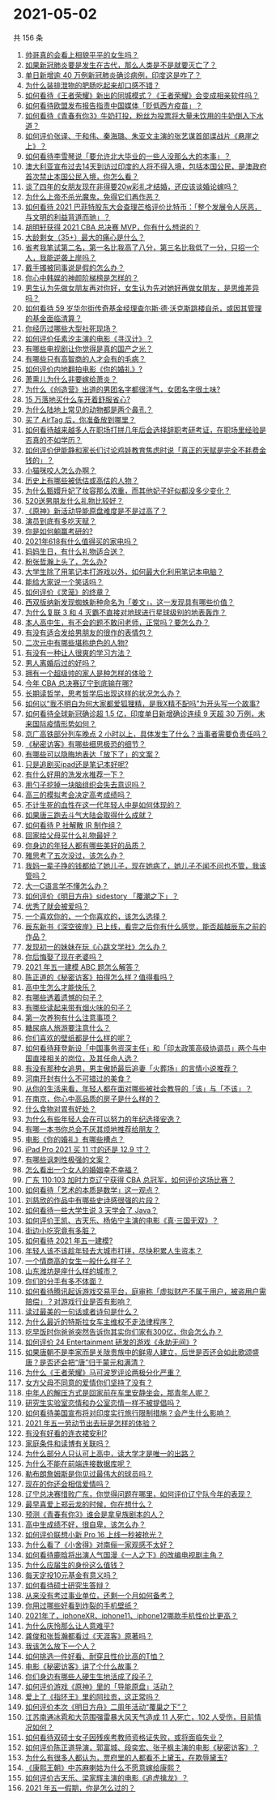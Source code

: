# 2021-05-02

共 156 条

<!-- BEGIN -->
<!-- 最后更新时间 Sun May 02 2021 19:01:46 GMT+0800 (China Standard Time) -->

1. [帅哥真的会看上相貌平平的女生吗？](https://www.zhihu.com/question/384512378)
2. [如果新冠肺炎要是发生在古代，那么人类是不是就要灭亡了？](https://www.zhihu.com/question/386034997)
3. [单日新增逾 40 万例新冠肺炎确诊病例，印度这是咋了？](https://www.zhihu.com/question/457388433)
4. [为什么装排泄物的肥肠吃起来却口感不错？](https://www.zhihu.com/question/344215207)
5. [如何看待《王者荣耀》新出的同城模式？《王者荣耀》会变成相亲软件吗？](https://www.zhihu.com/question/457261841)
6. [如何看待欧盟发布报告指责中国媒体「贬低西方疫苗」？](https://www.zhihu.com/question/457156068)
7. [如何看待《青春有你3》牛奶打投，粉丝为投票将大量未饮用的牛奶倒入下水道？](https://www.zhihu.com/question/457119531)
8. [如何评价张译、于和伟、秦海璐、朱亚文主演的张艺谋首部谍战片《悬崖之上》？](https://www.zhihu.com/question/353797140)
9. [如何看待李雪琴说「要允许北大毕业的一些人没那么大的本事」？](https://www.zhihu.com/question/457408234)
10. [澳大利亚宣布过去14天到访过印度的人将不得入境，包括本国公民，是澳政府首次禁止本国公民入境，你怎么看？](https://www.zhihu.com/question/457378118)
11. [谈了四年的女朋友现在非得要20w彩礼才结婚，还应该谈婚论嫁吗？](https://www.zhihu.com/question/445096763)
12. [为什么上帝不杀光魔鬼，免得它们再作恶？](https://www.zhihu.com/question/64073160)
13. [如何看待 2021
    巴菲特股东大会查理芒格评价比特币：「整个发展令人厌恶，与文明的利益背道而驰」？](https://www.zhihu.com/question/457486880)
14. [胡明轩获得 2021 CBA 总决赛 MVP，你有什么想说的？](https://www.zhihu.com/question/457457002)
15. [大龄剩女（35+）最大的痛心是什么？](https://www.zhihu.com/question/440901341)
16. [省考我笔试第二名，第一名比我高了八分，第三名比我低了一分，只招一个人，我能逆袭上岸吗？](https://www.zhihu.com/question/325465519)
17. [戴手镯被同事说是假的怎么办？](https://www.zhihu.com/question/451834381)
18. [你心中韩娱的神颜阶梯榜是怎样的？](https://www.zhihu.com/question/453629531)
19. [男生认为先做女朋友再对你好，女生认为先对她好再做女朋友，是思维差异吗？](https://www.zhihu.com/question/456831567)
20. [如何看待 59
    岁华尔街传奇基金经理查尔斯·德·沃克斯跳楼自杀，或因其管理的基金面临清算？](https://www.zhihu.com/question/457186328)
21. [你经历过哪些大型社死现场？](https://www.zhihu.com/question/439032546)
22. [如何评价任素汐主演的电影《寻汉计》？](https://www.zhihu.com/question/452124896)
23. [有哪些电视剧让你觉得是真的国产之光？](https://www.zhihu.com/question/441124825)
24. [有哪些只有高智商的人才会有的毛病？](https://www.zhihu.com/question/301999320)
25. [如何评价内地翻拍电影《你的婚礼》?](https://www.zhihu.com/question/374474502)
26. [萧熏儿为什么非要嫁给萧炎？](https://www.zhihu.com/question/448033860)
27. [为什么《创造营》出道的男团名字都很洋气，女团名字很土味?](https://www.zhihu.com/question/456581591)
28. [15 万落地买什么车开着舒服省心?](https://www.zhihu.com/question/441839447)
29. [为什么陆地上常见的动物都是两个鼻孔？](https://www.zhihu.com/question/456066433)
30. [买了 AirTag 后，你准备放到哪里？](https://www.zhihu.com/question/455714523)
31. [如何看待越来越多人在职场打拼几年后会选择辞职考研考证，在职场里经验是否真的不如学历？](https://www.zhihu.com/question/457426657)
32. [如何评价伊能静和家长们讨论鸡娃教育焦虑时说「真正的天赋是完全不耗费金钱的」？](https://www.zhihu.com/question/457456468)
33. [小猫咪咬人怎么办啊？](https://www.zhihu.com/question/454268318)
34. [历史上有哪些被低估或高估的人物？](https://www.zhihu.com/question/20775329)
35. [为什么甄嬛升妃了妆容那么浓重，而其他妃子好似都没多少变化？](https://www.zhihu.com/question/457149850)
36. [520送男朋友什么礼物比较好？](https://www.zhihu.com/question/321150247)
37. [《原神》新活动导能原盘难度是不是过高了？](https://www.zhihu.com/question/457275389)
38. [演员到底有多吃天赋？](https://www.zhihu.com/question/443350396)
39. [你是如何躺赢考研的?](https://www.zhihu.com/question/452567524)
40. [2021年618有什么值得买的家电吗？](https://www.zhihu.com/question/455683881)
41. [妈妈生日，有什么礼物适合送？](https://www.zhihu.com/question/19591678)
42. [粉张哲瀚上头了，怎么办?](https://www.zhihu.com/question/456001309)
43. [大学生除了用笔记本打游戏以外，如何最大化利用笔记本电脑？](https://www.zhihu.com/question/308214926)
44. [能给大家说一个笑话吗？](https://www.zhihu.com/question/453580946)
45. [如何评价《灵笼》的终章？](https://www.zhihu.com/question/457072944)
46. [西双版纳新发现蜘蛛新种命名为「姜文」，这一发现具有哪些价值？](https://www.zhihu.com/question/457371552)
47. [为什么复联 3 和 4 灭霸不直接对地球进行星球级别的地表轰炸？](https://www.zhihu.com/question/456909902)
48. [本人高中生，有不会的题不敢问老师，正常吗？要怎么办？](https://www.zhihu.com/question/448002468)
49. [有没有适合发给男朋友的很作的表情包？](https://www.zhihu.com/question/403930549)
50. [二次元中有哪些堪称绝色的人物?](https://www.zhihu.com/question/387651409)
51. [有没有一种让人很爽的学习方法？](https://www.zhihu.com/question/58772932)
52. [男人离婚后过的好吗？](https://www.zhihu.com/question/347515903)
53. [拥有一个超级帅的家人是种怎样的体验？](https://www.zhihu.com/question/62302912)
54. [今年 CBA 总决赛辽宁到底输在哪?](https://www.zhihu.com/question/457456260)
55. [长期读哲学，思考哲学后出现这样的状况怎么办？](https://www.zhihu.com/question/444004217)
56. [如何以“我不明白为何大家都爱狐狸精，是我X精不配吗”为开头写一个故事?](https://www.zhihu.com/question/443816329)
57. [如何看待全球新冠确诊超 1.5 亿，印度单日新增确诊连续 9 天超 30
    万例，未来国际疫情形势如何？](https://www.zhihu.com/question/457368252)
58. [京广高铁部分列车晚点 2
    小时以上，具体发生了什么？当事者需要负责任吗？](https://www.zhihu.com/question/457415431)
59. [《秘密访客》有哪些细思极恐的细节？](https://www.zhihu.com/question/457256716)
60. [有哪些可以隐晦地表达「放下了」的文案？](https://www.zhihu.com/question/454283104)
61. [只是追剧买ipad还是笔记本好呢?](https://www.zhihu.com/question/395124931)
62. [有什么好用的洗发水推荐一下？](https://www.zhihu.com/question/264733291)
63. [用勺子挖掉一块脑组织会失去意识吗？](https://www.zhihu.com/question/392867244)
64. [高三的模拟考会决定高考成绩吗？](https://www.zhihu.com/question/454776438)
65. [不计生死的血性在这一代年轻人中是如何体现的？](https://www.zhihu.com/question/455928947)
66. [如果唐三跑去斗气大陆会取得什么成就？](https://www.zhihu.com/question/457005456)
67. [如何看待 P 社解散 IR 制作组？](https://www.zhihu.com/question/457353372)
68. [回家给父母买什么礼物最好？](https://www.zhihu.com/question/19553791)
69. [你身边的年轻人都有哪些美好的品质？](https://www.zhihu.com/question/457128948)
70. [雅思考了五次没过，该怎么办？](https://www.zhihu.com/question/53456876)
71. [我妈一辈子挣的钱都给了她儿子，现在她病了，她儿子不闻不问也不管，我该管吗？](https://www.zhihu.com/question/457182672)
72. [大一C语言学不懂怎么办？](https://www.zhihu.com/question/453561643)
73. [如何评价《明日方舟》sidestory 「覆潮之下」？](https://www.zhihu.com/question/457437544)
74. [优秀了就会被爱吗？](https://www.zhihu.com/question/359757145)
75. [一个喜欢你的，一个你喜欢的，该怎么选择？](https://www.zhihu.com/question/457171344)
76. [辰东新书《深空彼岸》已上线，看完之后你有什么感觉，能否超越辰东之前的作品？](https://www.zhihu.com/question/457375922)
77. [发现初一的妹妹在玩《心跳文学社》怎么办？](https://www.zhihu.com/question/457348681)
78. [你后悔娶了现在老婆吗？](https://www.zhihu.com/question/315457601)
79. [2021 年五一建模 ABC 题怎么解答？](https://www.zhihu.com/question/457372672)
80. [陈正道的《秘密访客》拍得怎么样？值得看吗？](https://www.zhihu.com/question/302455509)
81. [高中生怎么才能快乐？](https://www.zhihu.com/question/444888990)
82. [有哪些透着遗憾的句子？](https://www.zhihu.com/question/397959203)
83. [有哪些读起来带有烟火味的句子？](https://www.zhihu.com/question/306579669)
84. [第一次养狗有什么注意事项？](https://www.zhihu.com/question/30965969)
85. [糖尿病人旅游要注意什么？](https://www.zhihu.com/question/456984958)
86. [你们喜欢的壁纸都是什么样的呢？](https://www.zhihu.com/question/450832983)
87. [如何看待拜登新设「中国事务资深主任」和「印太政策高级协调员」两个与中国直接相关的岗位，及其任命人选？](https://www.zhihu.com/question/439647733)
88. [有没有那种女追男，男主傲娇最后追妻「火葬场」的言情小说推荐？](https://www.zhihu.com/question/319718396)
89. [河南开封有什么不可错过的美食？](https://www.zhihu.com/question/38508976)
90. [从你的生活来看，年轻人都在面对哪些被社会教导的「该」与「不该」？](https://www.zhihu.com/question/457143615)
91. [在南京，你心中高品质的房子是什么样的？](https://www.zhihu.com/question/451564840)
92. [什么食物对胃有好处？](https://www.zhihu.com/question/452782482)
93. [为什么有些年轻人会在可以努力的年纪选择安逸？](https://www.zhihu.com/question/457144755)
94. [有哪一本书你总会不厌其烦地推荐给朋友？](https://www.zhihu.com/question/456541643)
95. [电影《你的婚礼》有哪些槽点？](https://www.zhihu.com/question/457315770)
96. [iPad Pro 2021 买 11 寸的还是 12.9 寸？](https://www.zhihu.com/question/455715172)
97. [有哪些讽刺性极强的文案？](https://www.zhihu.com/question/442190842)
98. [怎么看出一个女人的婚姻幸不幸福？](https://www.zhihu.com/question/276812701)
99. [广东 110:103 加时力克辽宁获得 CBA
    总冠军，如何评价这场比赛？](https://www.zhihu.com/question/457433248)
100. [如何看待「艺术的本质是数学」这一观点？](https://www.zhihu.com/question/453012362)
101. [刘慈欣的作品中有哪些史诗感很强的片段？](https://www.zhihu.com/question/320983320)
102. [如何看待一些大学生说 3 天学会了 Java？](https://www.zhihu.com/question/66535555)
103. [如何评价王凯、古天乐、杨佑宁主演的电影《真·三国无双》？](https://www.zhihu.com/question/456766202)
104. [街边小吃究竟有多脏？](https://www.zhihu.com/question/275756508)
105. [如何看待 2021 年五一建模?](https://www.zhihu.com/question/457077323)
106. [年轻人该不该趁年轻去大城市打拼，尽快积累人生资本？](https://www.zhihu.com/question/457144259)
107. [一个情商高的女生一般什么样子？](https://www.zhihu.com/question/325303800)
108. [山东潍坊是座什么样的城市？](https://www.zhihu.com/question/27131303)
109. [你们的分手有多不体面？](https://www.zhihu.com/question/363689631)
110. [如何看待腾讯起诉游戏交易平台，庭审称「虚拟财产不属于用户，被盗用户需赔偿」？对游戏行业是否有影响？](https://www.zhihu.com/question/457298163)
111. [读过最美的一句话或者诗句是什么？](https://www.zhihu.com/question/455795683)
112. [为什么最近的特斯拉女车主维权不走法律程序？](https://www.zhihu.com/question/457223564)
113. [吃早饭时你爸爸突然告诉你其实你们家有300亿，你会怎么办？](https://www.zhihu.com/question/447823721)
114. [如何评价 24 Entertainment
     研发的游戏《永劫无间》?](https://www.zhihu.com/question/361077302)
115. [如果唐朝不是李家而是关陇贵族中的鲜卑人建立，后世是否还会如此歌颂盛唐？是否还会把“唐”归于蒙元和满清？](https://www.zhihu.com/question/40242155)
116. [为什么《王者荣耀》马可波罗评论两极分化严重？](https://www.zhihu.com/question/450563897)
117. [女方父母不同意的爱情你们坚持了没有？](https://www.zhihu.com/question/450741243)
118. [中年人的解压方式是回家前在车里安静坐会，那青年人呢？](https://www.zhihu.com/question/390992174)
119. [研究生实验室恋情和办公室恋情一样不被提倡吗？](https://www.zhihu.com/question/422926125)
120. [如何看待美国宣布将对印度实行旅行限制措施？会产生什么影响？](https://www.zhihu.com/question/457369354)
121. [2021 年五一劳动节出去玩是怎样的体验？](https://www.zhihu.com/question/454814759)
122. [有没有好看的连衣裙安利?](https://www.zhihu.com/question/371633748)
123. [家庭条件和读博有关联吗？](https://www.zhihu.com/question/447076124)
124. [为什么部分人只认可上高中，读大学才是唯一的出路？](https://www.zhihu.com/question/454929611)
125. [为什么不能在前端连接数据库呢？](https://www.zhihu.com/question/457087098)
126. [勒布朗詹姆斯是你见过最伟大的球员吗？](https://www.zhihu.com/question/437242038)
127. [现在的你还会相信爱情吗？](https://www.zhihu.com/question/455292387)
128. [辽宁总决赛惜败广东，你觉得问题在哪里，如何评价辽宁队今年的表现？](https://www.zhihu.com/question/457455834)
129. [最早喜爱上郑云龙的时候，你在想什么？](https://www.zhihu.com/question/454965660)
130. [预测《青春有你3》谁会是拿皇族剧本的人？](https://www.zhihu.com/question/442475543)
131. [高中生成绩不好，很自卑，该怎么办？](https://www.zhihu.com/question/454015933)
132. [如何评价联想小新 Pro 16 上线一秒被抢光？](https://www.zhihu.com/question/457352947)
133. [为什么看了《小舍得》对南俪一家观感不太好？](https://www.zhihu.com/question/456348765)
134. [如何看待鹿晗将出演人气国漫《一人之下》的改编电视剧主角？](https://www.zhihu.com/question/457280792)
135. [为什么应届生的身份这么值钱？](https://www.zhihu.com/question/296366864)
136. [每天定投10元基金有意义吗？](https://www.zhihu.com/question/400408500)
137. [如何看待硕士研究生答辩？](https://www.zhihu.com/question/317931767)
138. [从来没有考过事业单位，还剩一个月如何备考？](https://www.zhihu.com/question/351990894)
139. [你用过哪些好看到炸裂的手机壁纸？](https://www.zhihu.com/question/360400273)
140. [2021年了，iphoneXR、iphone11、iphone12哪款手机性价比更高？](https://www.zhihu.com/question/437168015)
141. [为什么庆怜那么让人意难平?](https://www.zhihu.com/question/456799483)
142. [龚俊和张哲瀚都看过《天涯客》原著吗？](https://www.zhihu.com/question/455307622)
143. [我该怎么放下一个人？](https://www.zhihu.com/question/447954221)
144. [如何挑选一件好看、耐穿且性价比高的T恤？](https://www.zhihu.com/question/404173699)
145. [电影《秘密访客》讲了个什么故事？](https://www.zhihu.com/question/457313735)
146. [你们身边有哪些人硬生生地活成了段子？](https://www.zhihu.com/question/52114382)
147. [如何评价游戏《原神》里的「导能原盘」活动？](https://www.zhihu.com/question/457259249)
148. [爱上了《指环王》里的阿拉贡，这正常吗？](https://www.zhihu.com/question/457230172)
149. [如何评价本次《明日方舟》二周年活动“覆巢之下”？](https://www.zhihu.com/question/457394249)
150. [江苏南通冰雹和大范围强雷暴大风天气造成 11 人死亡，102
     人受伤，目前情况如何？](https://www.zhihu.com/question/457376709)
151. [如何看待双硕士女子因残疾考教师资格证失败，或将面临失业？](https://www.zhihu.com/question/457095862)
152. [如何评价陈正道导演，郭富城、段奕宏、张子枫主演的电影《秘密访客》？](https://www.zhihu.com/question/404670407)
153. [为什么有很多人都认为，贾府里的人都看不上黛玉，在欺辱黛玉?](https://www.zhihu.com/question/457089903)
154. [《康熙王朝》中苏麻喇姑为什么不愿意嫁给康熙？](https://www.zhihu.com/question/300234602)
155. [如何评价古天乐、梁家辉主演的电影《追虎擒龙》？](https://www.zhihu.com/question/452349319)
156. [2021 年五一假期，你是怎么过的？](https://www.zhihu.com/question/457373821)

<!-- END -->

